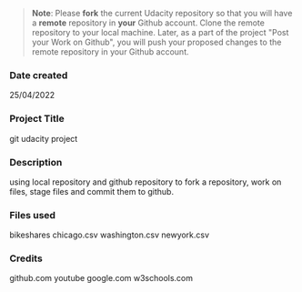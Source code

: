 >**Note**: Please **fork** the current Udacity repository so that you will have a **remote** repository in **your** Github account. Clone the remote repository to your local machine. Later, as a part of the project "Post your Work on Github", you will push your proposed changes to the remote repository in your Github account.

### Date created
25/04/2022

### Project Title
git udacity project

### Description
using local repository and github repository to fork a repository, work on files, stage files and commit them to github.

### Files used
bikeshares
chicago.csv
washington.csv
newyork.csv

### Credits
github.com
youtube
google.com
w3schools.com


